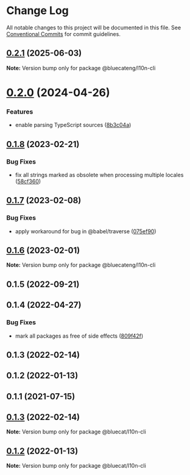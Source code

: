 # Change Log

All notable changes to this project will be documented in this file.
See [Conventional Commits](https://conventionalcommits.org) for commit guidelines.

## [0.2.1](https://github.com/bluecatengineering/l10n-packages/compare/@bluecateng/l10n-cli@0.2.0...@bluecateng/l10n-cli@0.2.1) (2025-06-03)

**Note:** Version bump only for package @bluecateng/l10n-cli

# [0.2.0](https://github.com/bluecatengineering/l10n-packages/compare/@bluecateng/l10n-cli@0.1.8...@bluecateng/l10n-cli@0.2.0) (2024-04-26)

### Features

- enable parsing TypeScript sources ([8b3c04a](https://github.com/bluecatengineering/l10n-packages/commit/8b3c04ab52fe5e57266cd7fe57372d8a248c9632))

## [0.1.8](https://github.com/bluecatengineering/l10n-packages/compare/@bluecateng/l10n-cli@0.1.7...@bluecateng/l10n-cli@0.1.8) (2023-02-21)

### Bug Fixes

- fix all strings marked as obsolete when processing multiple locales ([58cf360](https://github.com/bluecatengineering/l10n-packages/commit/58cf36084f6ced041ba09647ce6168fd7cbd24c1))

## [0.1.7](https://github.com/bluecatengineering/l10n-packages/compare/@bluecateng/l10n-cli@0.1.6...@bluecateng/l10n-cli@0.1.7) (2023-02-08)

### Bug Fixes

- apply workaround for bug in @babel/traverse ([075ef90](https://github.com/bluecatengineering/l10n-packages/commit/075ef9061b0e31002f62ad072b0f3d591d76359b))

## [0.1.6](https://github.com/bluecatengineering/l10n-packages/compare/@bluecateng/l10n-cli@0.1.5...@bluecateng/l10n-cli@0.1.6) (2023-02-01)

**Note:** Version bump only for package @bluecateng/l10n-cli

## 0.1.5 (2022-09-21)

## 0.1.4 (2022-04-27)

### Bug Fixes

- mark all packages as free of side effects ([809f42f](https://gitlab.bluecatlabs.net/bluecat-uiux/l10n-packages/commit/809f42f77e2ce31287cd78f599f2e67154b50a84))

## 0.1.3 (2022-02-14)

## 0.1.2 (2022-01-13)

## 0.1.1 (2021-07-15)

## [0.1.3](https://gitlab.bluecatlabs.net/bluecat-uiux/l10n-packages/compare/v0.1.2...v0.1.3) (2022-02-14)

**Note:** Version bump only for package @bluecat/l10n-cli

## [0.1.2](https://gitlab.bluecatlabs.net/bluecat-uiux/l10n-packages/compare/v0.1.1...v0.1.2) (2022-01-13)

**Note:** Version bump only for package @bluecat/l10n-cli
